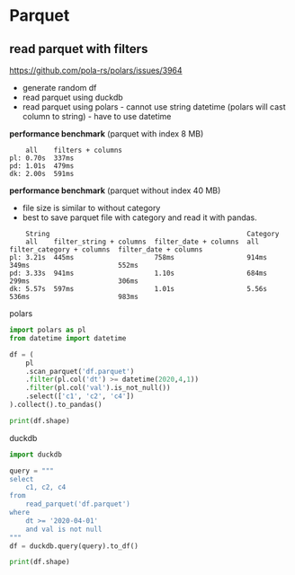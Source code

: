 # Parquet

## read parquet with filters
https://github.com/pola-rs/polars/issues/3964
- generate random df
- read parquet using duckdb
- read parquet using polars - cannot use string datetime (polars will cast column to string) - have to use datetime

**performance benchmark** (parquet with index 8 MB)
```
    all    filters + columns
pl: 0.70s  337ms
pd: 1.01s  479ms
dk: 2.00s  591ms
```

**performance benchmark** (parquet without index 40 MB)
- file size is similar to without category
- best to save parquet file with category and read it with pandas.
```
    String                                                 Category
    all    filter_string + columns  filter_date + columns  all    filter_category + columns  filter_date + columns
pl: 3.21s  445ms                    758ms                  914ms  349ms                      552ms
pd: 3.33s  941ms                    1.10s                  684ms  299ms                      306ms
dk: 5.57s  597ms                    1.01s                  5.56s  536ms                      983ms
```

polars
```py
import polars as pl
from datetime import datetime

df = (
    pl
    .scan_parquet('df.parquet')
    .filter(pl.col('dt') >= datetime(2020,4,1))
    .filter(pl.col('val').is_not_null())
    .select(['c1', 'c2', 'c4'])
).collect().to_pandas()

print(df.shape)
```

duckdb
```py
import duckdb

query = """
select
    c1, c2, c4
from
    read_parquet('df.parquet')
where
    dt >= '2020-04-01'
    and val is not null
"""
df = duckdb.query(query).to_df()

print(df.shape)
```
